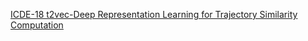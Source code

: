 
[ICDE-18 t2vec-Deep Representation Learning for Trajectory Similarity Computation](https://github.com/boathit/t2vec)
